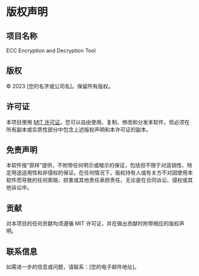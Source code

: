 # 版权声明

## 项目名称

ECC Encryption and Decryption Tool

## 版权

© 2023 [您的名字或公司名]。保留所有版权。

## 许可证

本项目使用 [MIT 许可证](https://opensource.org/licenses/MIT)。您可以自由使用、复制、修改和分发本软件，但必须在所有副本或实质性部分中包含上述版权声明和本许可证的副本。

## 免责声明

本软件按“原样”提供，不附带任何明示或暗示的保证，包括但不限于对适销性、特定用途适用性和非侵权的保证。在任何情况下，版权持有人或有关方不对因使用本软件而导致的任何索赔、损害或其他责任承担责任，无论是在合同诉讼、侵权或其他诉讼中。

## 贡献

对本项目的任何贡献均须遵循 MIT 许可证，并在做出贡献时附带相应的版权声明。

## 联系信息

如需进一步的信息或问题，请联系：[您的电子邮件地址]。


